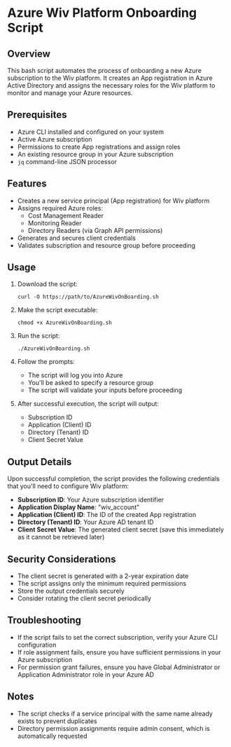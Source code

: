 # Azure Wiv Platform Onboarding Script

## Overview
This bash script automates the process of onboarding a new Azure subscription to the Wiv platform. It creates an App registration in Azure Active Directory and assigns the necessary roles for the Wiv platform to monitor and manage your Azure resources.

## Prerequisites
- Azure CLI installed and configured on your system
- Active Azure subscription
- Permissions to create App registrations and assign roles
- An existing resource group in your Azure subscription
- `jq` command-line JSON processor

## Features
- Creates a new service principal (App registration) for Wiv platform
- Assigns required Azure roles:
    - Cost Management Reader
    - Monitoring Reader
    - Directory Readers (via Graph API permissions)
- Generates and secures client credentials
- Validates subscription and resource group before proceeding

## Usage

1. Download the script:
   ```
   curl -O https://path/to/AzureWivOnBoarding.sh
   ```

2. Make the script executable:
   ```
   chmod +x AzureWivOnBoarding.sh
   ```

3. Run the script:
   ```
   ./AzureWivOnBoarding.sh
   ```

4. Follow the prompts:
    - The script will log you into Azure
    - You'll be asked to specify a resource group
    - The script will validate your inputs before proceeding

5. After successful execution, the script will output:
    - Subscription ID
    - Application (Client) ID
    - Directory (Tenant) ID
    - Client Secret Value

## Output Details
Upon successful completion, the script provides the following credentials that you'll need to configure Wiv platform:

- **Subscription ID**: Your Azure subscription identifier
- **Application Display Name**: "wiv_account"
- **Application (Client) ID**: The ID of the created App registration
- **Directory (Tenant) ID**: Your Azure AD tenant ID
- **Client Secret Value**: The generated client secret (save this immediately as it cannot be retrieved later)

## Security Considerations
- The client secret is generated with a 2-year expiration date
- The script assigns only the minimum required permissions
- Store the output credentials securely
- Consider rotating the client secret periodically

## Troubleshooting
- If the script fails to set the correct subscription, verify your Azure CLI configuration
- If role assignment fails, ensure you have sufficient permissions in your Azure subscription
- For permission grant failures, ensure you have Global Administrator or Application Administrator role in your Azure AD

## Notes
- The script checks if a service principal with the same name already exists to prevent duplicates
- Directory permission assignments require admin consent, which is automatically requested

